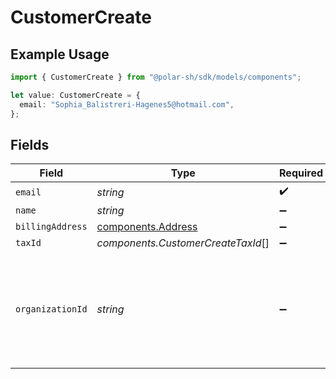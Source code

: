 # CustomerCreate

## Example Usage

```typescript
import { CustomerCreate } from "@polar-sh/sdk/models/components";

let value: CustomerCreate = {
  email: "Sophia_Balistreri-Hagenes5@hotmail.com",
};
```

## Fields

| Field                                                                                              | Type                                                                                               | Required                                                                                           | Description                                                                                        |
| -------------------------------------------------------------------------------------------------- | -------------------------------------------------------------------------------------------------- | -------------------------------------------------------------------------------------------------- | -------------------------------------------------------------------------------------------------- |
| `email`                                                                                            | *string*                                                                                           | :heavy_check_mark:                                                                                 | N/A                                                                                                |
| `name`                                                                                             | *string*                                                                                           | :heavy_minus_sign:                                                                                 | N/A                                                                                                |
| `billingAddress`                                                                                   | [components.Address](../../models/components/address.md)                                           | :heavy_minus_sign:                                                                                 | N/A                                                                                                |
| `taxId`                                                                                            | *components.CustomerCreateTaxId*[]                                                                 | :heavy_minus_sign:                                                                                 | N/A                                                                                                |
| `organizationId`                                                                                   | *string*                                                                                           | :heavy_minus_sign:                                                                                 | The ID of the organization owning the customer. **Required unless you use an organization token.** |